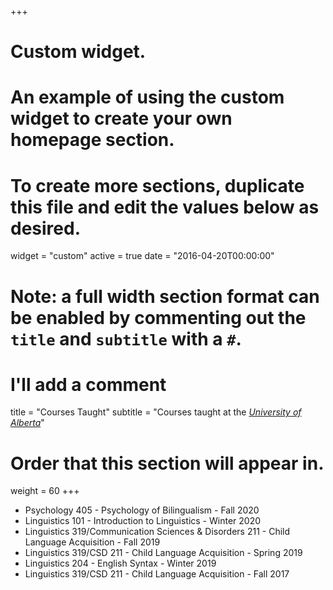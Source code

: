 +++
# Custom widget.
# An example of using the custom widget to create your own homepage section.
# To create more sections, duplicate this file and edit the values below as desired.
widget = "custom"
active = true
date = "2016-04-20T00:00:00"

# Note: a full width section format can be enabled by commenting out the `title` and `subtitle` with a `#`.
# I'll add a comment
title = "Courses Taught"
subtitle = "Courses taught at the _[University of Alberta](https://www.ualberta.ca/linguistics/index.html)_"

# Order that this section will appear in.
weight = 60
+++

- Psychology 405 - Psychology of Bilingualism - Fall 2020
- Linguistics 101 - Introduction to Linguistics - Winter 2020
- Linguistics 319/Communication Sciences \& Disorders 211 - Child Language Acquisition - Fall 2019
- Linguistics 319/CSD 211 - Child Language Acquisition - Spring 2019
- Linguistics 204 - English Syntax - Winter 2019
- Linguistics 319/CSD 211 - Child Language Acquisition - Fall 2017